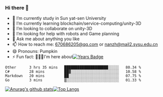 ### Hi there 👋
- 🔭 I’m currently study in Sun yat-sen University
- 🌱 I’m currently learning blockchain/service-computing/unity-3D
- 👯 I’m looking to collaborate on unity-3D
- 🤔 I’m looking for help with robots and Game planning
- 💬 Ask me about anything you like
- 📫 How to reach me: 670686205@qq.com or nanzh@mail2.sysu.edu.cn
- 😄 Pronouns: Pumpkin
- ⚡ Fun fact: 🌹🌹🌹I'm here about[![Years Badge](https://badges.pufler.dev/years/fakerv587)](https://badges.pufler.dev)

<!--START_SECTION:waka-->
```text
Other      3 hrs 35 mins   ████████████████████░░░░░   80.34 % 
C#         28 mins         ██▓░░░░░░░░░░░░░░░░░░░░░░   10.58 % 
Markdown   20 mins         ██░░░░░░░░░░░░░░░░░░░░░░░   07.75 % 
Go         3 mins          ▒░░░░░░░░░░░░░░░░░░░░░░░░   01.33 % 
```
<!--END_SECTION:waka-->

[![Anurag's github stats](https://github-readme-stats.vercel.app/api?username=fakerv587)](https://github.com/anuraghazra/github-readme-stats)[![Top Langs](https://github-readme-stats.vercel.app/api/top-langs/?username=fakerv587)](https://github.com/anuraghazra/github-readme-stats)
<!--
**fakerv587/fakerv587** is a ✨ _special_ ✨ repository because its `README.md` (this file) appears on your GitHub profile.

Here are some ideas to get you started:


-->
